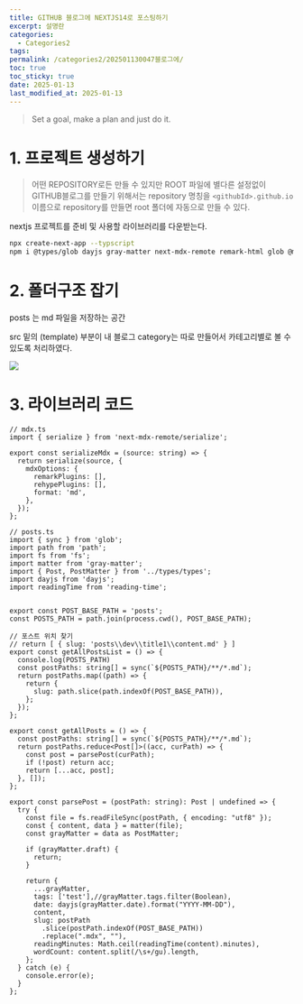 ```yaml
---
title: GITHUB 블로그에 NEXTJS14로 포스팅하기
excerpt: 설명란
categories:
  - Categories2
tags: 
permalink: /categories2/202501130047블로그에/
toc: true
toc_sticky: true
date: 2025-01-13
last_modified_at: 2025-01-13
---
```

> Set a goal, make a plan and just do it.

# 1. 프로젝트 생성하기

> 어떤 REPOSITORY로든 만들 수 있지만 ROOT 파일에 별다른 설정없이 GITHUB블로그를 만들기 위해서는 repository 명칭을 `<githubId>.github.io` 이름으로 repository를 만들면 root 폴더에 자동으로 만들 수 있다.

nextjs 프로젝트를 준비 및 사용할 라이브러리를 다운받는다.

```bash
npx create-next-app --typscript
npm i @types/glob dayjs gray-matter next-mdx-remote remark-html glob @mdx-js/mdx
```


# 2. 폴더구조 잡기

posts 는 md 파일을 저장하는 공간

src 밑의 (template) 부분이 내 블로그
category는 따로 만들어서 카테고리별로 볼 수 있도록 처리하였다.

![](_md파일/Pasted%20image%2020250113005907.png)


# 3. 라이브러리 코드

```tsx
// mdx.ts
import { serialize } from 'next-mdx-remote/serialize';

export const serializeMdx = (source: string) => {
  return serialize(source, {
    mdxOptions: {
      remarkPlugins: [],
      rehypePlugins: [],
      format: 'md',
    },
  });
};
```


```tsx
// posts.ts
import { sync } from 'glob';
import path from 'path';
import fs from 'fs';
import matter from 'gray-matter';
import { Post, PostMatter } from '../types/types';
import dayjs from 'dayjs';
import readingTime from 'reading-time';


export const POST_BASE_PATH = 'posts';
const POSTS_PATH = path.join(process.cwd(), POST_BASE_PATH);

// 포스트 위치 찾기 
// return [ { slug: 'posts\\dev\\title1\\content.md' } ]
export const getAllPostsList = () => {
  console.log(POSTS_PATH)
  const postPaths: string[] = sync(`${POSTS_PATH}/**/*.md`);
  return postPaths.map((path) => {
    return {
      slug: path.slice(path.indexOf(POST_BASE_PATH)),
    };
  });
};

export const getAllPosts = () => {
  const postPaths: string[] = sync(`${POSTS_PATH}/**/*.md`);
  return postPaths.reduce<Post[]>((acc, curPath) => {
    const post = parsePost(curPath);
    if (!post) return acc;
    return [...acc, post];
  }, []);
};

export const parsePost = (postPath: string): Post | undefined => {
  try {
    const file = fs.readFileSync(postPath, { encoding: "utf8" });
    const { content, data } = matter(file);
    const grayMatter = data as PostMatter;

    if (grayMatter.draft) {
      return;
    }

    return {
      ...grayMatter,
      tags: ['test'],//grayMatter.tags.filter(Boolean),
      date: dayjs(grayMatter.date).format("YYYY-MM-DD"),
      content,
      slug: postPath
        .slice(postPath.indexOf(POST_BASE_PATH))
        .replace(".mdx", ""),
      readingMinutes: Math.ceil(readingTime(content).minutes),
      wordCount: content.split(/\s+/gu).length,
    };
  } catch (e) {
    console.error(e);
  }
};


```